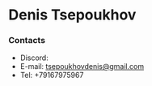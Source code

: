 # Denis Tsepoukhov


### Contacts
* Discord: 
* E-mail: tsepoukhovdenis@gmail.com 
* Tel: +79167975967
